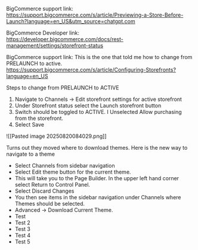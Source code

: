 BigCommerce support link:
https://support.bigcommerce.com/s/article/Previewing-a-Store-Before-Launch?language=en_US&utm_source=chatgpt.com

BigCommerce Developer link:
https://developer.bigcommerce.com/docs/rest-management/settings/storefront-status

BigCommerce support link:  This is the one that told me how to change from PRELAUNCH to active.
https://support.bigcommerce.com/s/article/Configuring-Storefronts?language=en_US

Steps to change from PRELAUNCH to ACTIVE
1. Navigate to Channels -> Edit storefront settings for active storefront
2. Under Storefront status select the Launch storefront button
3. Switch should be toggled to ACTIVE. I Unselected Allow purchasing from the storefront.
4. Select Save


![[Pasted image 20250820084029.png]]

Turns out they moved where to download themes. Here is the new way to navigate to a theme
- Select Channels from sidebar navigation
- Select Edit theme button for the current theme.
- This will take you to the Page Builder. In the upper left hand corner select Return to Control Panel.
- Select Discard Changes
- You then see items in the sidebar navigation under Channels where Themes should be selected.
- Advanced -> Download Current Theme.
- Test
- Test 2
- Test 3
- Test 4
- Test 5